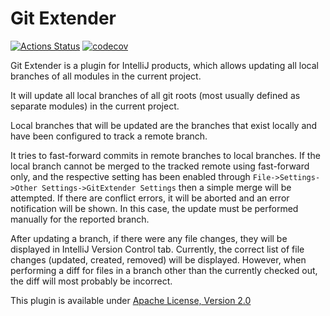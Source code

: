 # Git Extender

[![Actions Status](https://github.com/JChrist/gitextender/workflows/build/badge.svg)](https://github.com/JChrist/gitextender/actions)
[![codecov](https://codecov.io/gh/JChrist/gitextender/branch/main/graph/badge.svg)](https://codecov.io/gh/JChrist/gitextender)

Git Extender is a plugin for IntelliJ products, 
which allows updating all local branches of all modules in the current project.

It will update all local branches of all git roots 
(most usually defined as separate modules) 
in the current project.

Local branches that will be updated are 
the branches that exist locally and have been configured
to track a remote branch.

It tries to fast-forward commits in remote branches to local branches. 
If the local branch cannot be merged to the tracked remote using fast-forward only, 
and the respective setting has been enabled through `File->Settings->Other Settings->GitExtender Settings` then a simple merge will be attempted.
If there are conflict errors, it will be aborted and an error notification will be shown. 
In this case, the update must be performed manually for the reported branch.

After updating a branch, if there were any file changes, they will be displayed in
IntelliJ Version Control tab. 
Currently, the correct list of file changes 
(updated, created, removed) will be displayed. 
However, when performing a diff for files in a branch other than the currently checked
out, the diff will most probably be incorrect.

This plugin is available under [Apache License, Version 2.0](https://www.apache.org/licenses/LICENSE-2.0)
